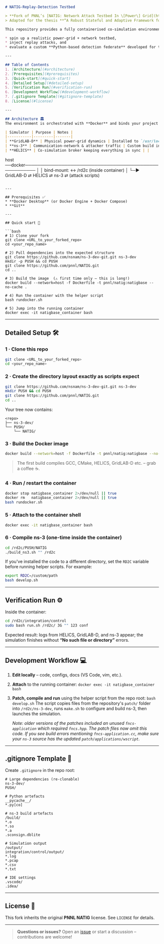 ```markdown
# NATIG-Replay-Detection Testbed

> **Fork of PNNL’s [NATIG: Network Attack Testbed In \[Power\] Grid](https://github.com/pnnl/NATIG)**  
> Adapted for the thesis **“A Robust Stateful and Adaptive Framework for Detecting and Mitigating Replay Attacks in MODBUS TCP/IP Networks.”**

This repository provides a fully containerised co-simulation environment for **Modbus-based industrial control systems (ICS)**. It lets you

* spin up a realistic power-grid + network testbed,  
* inject replay attacks, and  
* evaluate a custom **Python-based detection federate** developed for the thesis.

---

## Table of Contents
1. [Architecture](#architecture)
2. [Prerequisites](#prerequisites)
3. [Quick-start](#quick-start)
4. [Detailed Setup](#detailed-setup)
5. [Verification Run](#verification-run)
6. [Development Workflow](#development-workflow)
7. [.gitignore Template](#gitignore-template)
8. [License](#license)

---

## Architecture 🏛️
The environment is orchestrated with **Docker** and binds your project folder directly into the container for painless, rebuild-free development.

| Simulator | Purpose | Notes |
|-----------|---------|-------|
| **GridLAB-D** | Physical power-grid dynamics | Installed to `/usr/local` |
| **ns-3** | Communication-network & attacker traffic | Custom build in `/rd2c/ns-3-dev` |
| **HELICS** | Co-simulation broker keeping everything in sync | |

```

host ──docker──────────────────────────────────────────────────────
│
│  bind-mount: <repo-root>  ↔  /rd2c   (inside container)
│
└─►  GridLAB-D  ⇄  HELICS  ⇄  ns-3  ⇄  (attack scripts)

````

---

## Prerequisites ✅
* **Docker Desktop** (or Docker Engine + Docker Compose)  
* **Git**

---

## Quick start 🚀

```bash
# 1) Clone your fork
git clone <URL_to_your_forked_repo>
cd <your_repo_name>

# 2) Pull dependencies into the expected structure
git clone https://github.com/nsnam/ns-3-dev-git.git ns-3-dev
mkdir -p PUSH && cd PUSH
git clone https://github.com/pnnl/NATIG.git
cd ..

# 3) Build the image  (⚠️ first time only – this is long!)
docker build --network=host -f Dockerfile -t pnnl/natig:natigbase --no-cache .

# 4) Run the container with the helper script
bash rundocker.sh

# 5) Jump into the running container
docker exec -it natigbase_container bash
````

---

## Detailed Setup 🛠️

### 1 · Clone this repo

```bash
git clone <URL_to_your_forked_repo>
cd <your_repo_name>
```

### 2 · Create the directory layout **exactly** as scripts expect

```bash
git clone https://github.com/nsnam/ns-3-dev-git.git ns-3-dev
mkdir PUSH && cd PUSH
git clone https://github.com/pnnl/NATIG.git
cd ..
```

Your tree now contains:

```
<repo>
├── ns-3-dev/
└── PUSH/
    └── NATIG/
```

### 3 · Build the Docker image

```bash
docker build --network=host -f Dockerfile -t pnnl/natig:natigbase --no-cache .
```

> The first build compiles GCC, CMake, HELICS, GridLAB-D etc. – grab a coffee ☕.

### 4 · Run / restart the container

```bash
docker stop natigbase_container 2>/dev/null || true
docker rm   natigbase_container 2>/dev/null || true
bash rundocker.sh
```

### 5 · Attach to the container shell

```bash
docker exec -it natigbase_container bash
```

### 6 · Compile ns-3 (one-time inside the container)

```bash
cd /rd2c/PUSH/NATIG
./build_ns3.sh "" /rd2c
```

If you've installed the code to a different directory, set the `RD2C` variable
before running helper scripts. For example:

```bash
export RD2C=/custom/path
bash develop.sh
```

---

## Verification Run ⚙️

Inside the container:

```bash
cd /rd2c/integration/control
sudo bash run.sh /rd2c/ 3G "" 123 conf
```

Expected result: logs from HELICS, GridLAB-D, and ns-3 appear; the simulation finishes without **“No such file or directory”** errors.

---

## Development Workflow 💻

1. **Edit locally** – code, configs, docs (VS Code, vim, etc.).
2. **Attach** to the running container:
   `docker exec -it natigbase_container bash`
3. **Patch, compile and run** using the helper script from the repo root:
   `bash develop.sh`
   The script copies files from the repository's `patch/` folder into `/rd2c/ns-3-dev`, runs `make.sh` to configure and build ns-3, then launches the simulation.
   
   *Note: older versions of the patches included an unused `fncs-application` which required `fncs.hpp`. The patch files now omit this code. If you see build errors mentioning `fncs-application.cc`, make sure your `ns-3` source has the updated `patch/applications/wscript`.*

---

## .gitignore Template 📄

Create `.gitignore` in the repo root:

```gitignore
# Large dependencies (re-clonable)
ns-3-dev/
PUSH/

# Python artefacts
__pycache__/
*.py[co]

# ns-3 build artefacts
/build/
*.o
*.so
*.a
.sconsign.dblite

# Simulation output
/output/
integration/control/output/
*.log
*.pcap
*.csv
*.txt

# IDE settings
.vscode/
.idea/
```

---

## License 📝

This fork inherits the original **PNNL NATIG** license.
See `LICENSE` for details.

---

> **Questions or issues?**
> Open an [issue](../../issues) or start a discussion – contributions are welcome!

```
```
